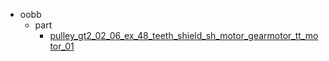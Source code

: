 * oobb
  * part
    * [pulley_gt2_02_06_ex_48_teeth_shield_sh_motor_gearmotor_tt_motor_01](oobb/part/pulley_gt2_02_06_ex_48_teeth_shield_sh_motor_gearmotor_tt_motor_01)
